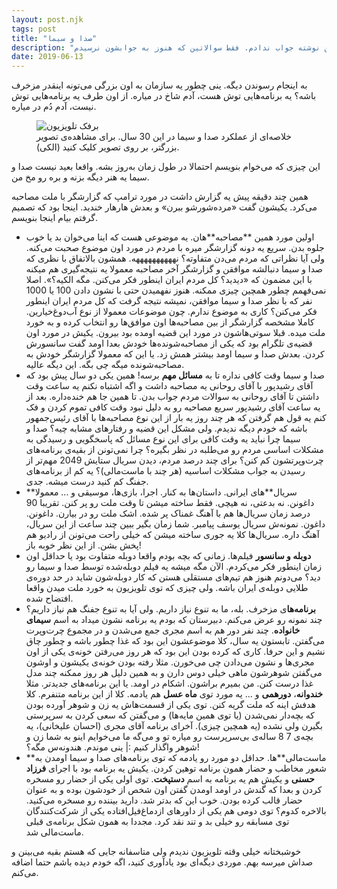 ```yaml
---
layout: post.njk
tags: post
title: "صدا و سیما"
description: "صدا و سیما چرا اینقدر مزخرفه؟ چرا فقط منو حرص میدن؟ چرا درست نشدن هنوز؟ چرا ملت هنوز تلویزیون می‌بینن؟ این سوالات رو توی این نوشته جواب ندادم. فقط سوالاتین که هنوز به جوابشون نرسیدم."
date: 2019-06-13
---
```


به اینجام رسوندن دیگه. ینی چطور یه سازمان به اون بزرگی می‌تونه اینقدر مزخرف باشه؟ یه برنامه‌هایی توش هست، آدم شاخ در میاره. از اون طرف یه برنامه‌هایی توش نیست، آدم دُم در میاره.

<figure>
<img src="{{ website.assetsPath }}/images/content/tv-noise.jpeg" alt="برفک تلویزیون">
<figcaption>
خلاصه‌ای از عملکرد صدا و سیما در این 30 سال. برای مشاهده‌ی تصویر بزرگتر، بر روی تصویر کلیک کنید (الکی).
</figcaption>
</figure>

این چیزی که می‌خوام بنویسم احتمالا در طول زمان به‌روز بشه. واقعا بعید نیست صدا و سیما یه هنر دیگه بزنه و بره رو مخ من.

همین چند دقیقه پیش یه گزارش داشت در مورد ترامپ که گزارشگر با ملت مصاحبه می‌کرد. یکیشون گفت «مرده‌شورشو ببرن» و بعدش هارهار خندید. اینجا بود که تصمیم گرفتم بیام اینجا بنویسم.


* اولین مورد همین **مصاحبه‌**هان. یه موضوعی هست که اینا می‌خوان بد یا خوب جلوه بدن. سریع یه دونه گزارشگر میره با مردم در مورد اون موضوع صحبت می‌کنه. ولی آیا نظراتی که مردم می‌دن متفاوته؟ نههههههههههه. همشون بالاتفاق با نظری که صدا و سیما دنبالشه موافقن و گزارشگر آخر مصاحبه معمولا یه نتیجه‌گیری هم میکنه با این مضمون که «دیدید؟ کل مردم ایران اینطور فکر می‌کنن. مگه الکیه؟». اصلا نمی‌فهمم چطور همچین چیزی ممکنه. هنوز نفهمیدن حتی با نشون دادن 100 یا 1000 نفر که با نظر صدا و سیما موافقن، نمیشه نتیجه گرفت که کل مردم ایران اینطور فکر می‌کنن؟ کاری به موضوع ندارم. چون موضوعات معمولا از نوع آب‌دوغ‌خیارین. کاملا مشخصه گزارشگر از بین مصاحبه‌ها اون موافق‌ها رو انتخاب کرده و به خورد ملت میده. قبلا سوتی‌هاشون در مورد این قضیه اومده بود بیرون. یکیش در مورد اون قضیه‌ی تلگرام بود که یکی از مصاحبه‌شونده‌ها خودش بعدا اومد گفت سانسورش کردن. بعدش صدا و سیما اومد بیشتر همش زد. یا این که معمولا گزارشگر خودش به مصاحبه‌شونده میگه چی بگه. این دیگه عالیه.
* صدا و سیما وقت کافی نداره تا به **مسائل مهم** برسه! همین یکی دو سال پیش بود که آقای رشیدپور با آقای روحانی یه مصاحبه داشت و اگه اشتباه نکنم یه ساعت وقت داشتن تا آقای روحانی به سوالات مردم جواب بدن. تا همین جا هم خنده‌داره. بعد از یه ساعت آقای رشیدپور سریع مصاحبه رو به دلیل نبود وقت کافی تموم کردن و فک کنم یه قول هم گرفتن که هر چند روز یه بار از این نوع مصاحبه‌ها با آقای رئیس‌جمهور باشه که خودم دیگه ندیدم. ولی مشکل این قضیه و رفتارهای مشابه چیه؟ صدا و سیما چرا نباید یه وقت کافی برای این نوع  مسائل که پاسخگویی و رسیدگی به مشکلات اساسی مردم رو می‌طلبه در نظر بگیره؟ چرا نمی‌تونن از بقیه‌ی برنامه‌های چرت‌وپرتشون کم کنن؟ برای چند درصد مردم، دیدن سریال ستایش 2049 مهم‌تر از رسیدن به جواب مشکلات اساسیه (هر چند با ماست‌مالی)؟ یه کم از برنامه‌های جفنگ کم کنید درست میشه. جدی.
* **سریال‌**های ایرانی. داستان‌ها به کنار. اجرا، بازی‌ها، موسیقی و ... معمولا داغونن. نه بدعتی، نه هیچی. فقط ساخته میشن تا وقت ملت رو پر کنن. تقریبا 90 درصد زمان سریال‌ها هم با آهنگ غمناک پر شده. اشک ملت رو در بیارن. داغونن. داغون. نمونه‌ش سریال یوسف پیامبر. شما زمان بگیر ببین چند ساعت از این سریال، آهنگ داره. سریال‌ها کلا یه جوری ساخته میشن که خیلی راحت می‌تونن از رادیو هم پخش بشن. از این نظر خوبه باز!
* **دوبله و سانسور** فیلم‌ها. زمانی که بچه بودم واقعا دوبله متفاوت بود یا حداقل اون زمان اینطور فکر می‌کردم. الآن مگه میشه یه فیلم دوبله‌شده توسط صدا و سیما رو دید؟ می‌دونم هنوز هم تیم‌های مستقلی هستن که کار دوبله‌شون شاید در حد دوره‌ی طلایی دوبله‌ی ایران باشه. ولی چیزی که توی تلویزیون به خورد ملت میدن واقعا افتضاح شده.
* **برنامه‌ها**ی مزخرف. بله، ما به تنوع نیاز داریم. ولی آیا به تنوع جفنگ هم نیاز داریم؟ چند نمونه رو عرض می‌کنم. دبیرستان که بودم یه برنامه نشون میداد به اسم **سیمای خانواده**. چند نفر دور هم به اسم مجری جمع می‌شدن و در مجموع چرت‌وپرت می‌گفتن. تابستون یه سال، کلا موضوعشون این بود که غذا چطور باشه و چطور چاق نشیم و این حرفا. کاری که کرده بودن این بود که هر روز می‌رفتن خونه‌ی یکی از اون مجری‌ها و نشون می‌دادن چی می‌خورن. مثلا رفته بودن خونه‌ی یکیشون و اوشون می‌گفتن شوهرشون ماهی خیلی دوس دارن و به همین دلیل هر روز ممکنه چند مدل غذا درست کنن. من بمیرم براشون. اشکام در اومد. یا این برنامه‌های جدیدتر. مثلا **خندوانه**، **دورهمی** و ... یه مورد توی **ماه عسل** هم یادمه. کلا از این برنامه متنفرم. کلا هدفش اینه که ملت گریه کنن. توی یکی از قسمت‌هاش یه زن و شوهر آورده بودن که بچه‌دار نمی‌شدن (یا توی همین مایه‌ها) و می‌گفتن که سعی کردن به سرپرستی بگیرن ولی نشده (یه همچین چیزی). آخرای برنامه آقای مجری (احسان علیخانی)، یه بچه‌ی 7 8 ساله‌ی بی‌سرپرست رو میاره تو و می‌گه ما می‌خوایم اینو به شما زن و شوهر واگذار کنیم :| ینی موندم. هندونه‌س مگه؟!
* **ماست‌مالی‌**ها. حداقل دو مورد رو یادمه که توی برنامه‌های صدا و سیما اومدن به شعور مخاطب و حضار همون برنامه توهین کردن. یکیش یه برنامه بود با اجرای **فرزاد حسنی** و یکیش هم یه برنامه به اسم **دستپخت**. توی اولی یکی از حضار رو مسخره کردن و بعدا که گندش در اومد اومدن گفتن اون شخص از خودشون بوده و به عنوان حضار قالب کرده بودن. خوب این که بدتر شد. دارید بیننده رو مسخره می‌کنید. بالاخره کدوم؟ توی دومی هم یکی از داورهای ازدماغ‌فیل‌افتاده یکی از شرکت‌کنندگان توی مسابقه رو خیلی بد و تند نقد کرد. مجددا به همون شکل برنامه‌ی قبلی ماست‌مالی شد.

خوشبختانه خیلی وقته تلویزیون ندیدم ولی متاسفانه جایی که هستم بقیه می‌بینن و صداش میرسه بهم. موردی دیگه‌ای بود یادآوری کنید، اگه خودم دیده باشم حتما اضافه می‌کنم.